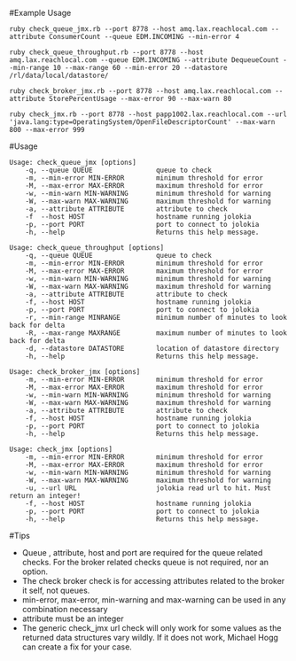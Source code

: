 #Example Usage
```
ruby check_queue_jmx.rb --port 8778 --host amq.lax.reachlocal.com --attribute ConsumerCount --queue EDM.INCOMING --min-error 4
```
```
ruby check_queue_throughput.rb --port 8778 --host amq.lax.reachlocal.com --queue EDM.INCOMING --attribute DequeueCount --min-range 10 --max-range 60 --min-error 20 --datastore /rl/data/local/datastore/
```
```
ruby check_broker_jmx.rb --port 8778 --host amq.lax.reachlocal.com --attribute StorePercentUsage --max-error 90 --max-warn 80
```
```
ruby check_jmx.rb --port 8778 --host papp1002.lax.reachlocal.com --url 'java.lang:type=OperatingSystem/OpenFileDescriptorCount' --max-warn 800 --max-error 999
```
#Usage
```
Usage: check_queue_jmx [options]
    -q, --queue QUEUE                queue to check
    -m, --min-error MIN-ERROR        minimum threshold for error
    -M, --max-error MAX-ERROR        maximum threshold for error
    -w, --min-warn MIN-WARNING       minimum threshold for warning
    -W, --max-warn MAX-WARNING       maximum threshold for warning
    -a, --attribute ATTRIBUTE        attribute to check
    -f  --host HOST                  hostname running jolokia
    -p, --port PORT                  port to connect to jolokia
    -h, --help                       Returns this help message.
```

```
Usage: check_queue_throughput [options]
    -q, --queue QUEUE                queue to check
    -m, --min-error MIN-ERROR        minimum threshold for error
    -M, --max-error MAX-ERROR        maximum threshold for error
    -w, --min-warn MIN-WARNING       minimum threshold for warning
    -W, --max-warn MAX-WARNING       maximum threshold for warning
    -a, --attribute ATTRIBUTE        attribute to check
    -f, --host HOST                  hostname running jolokia
    -p, --port PORT                  port to connect to jolokia
    -r, --min-range MINRANGE         minimum number of minutes to look back for delta
    -R, --max-range MAXRANGE         maximum number of minutes to look back for delta
    -d, --datastore DATASTORE        location of datastore directory
    -h, --help                       Returns this help message.
```                   

```
Usage: check_broker_jmx [options]
    -m, --min-error MIN-ERROR        minimum threshold for error
    -M, --max-error MAX-ERROR        maximum threshold for error
    -w, --min-warn MIN-WARNING       minimum threshold for warning
    -W, --max-warn MAX-WARNING       maximum threshold for warning
    -a, --attribute ATTRIBUTE        attribute to check
    -f, --host HOST                  hostname running jolokia
    -p, --port PORT                  port to connect to jolokia
    -h, --help                       Returns this help message.
```
```
Usage: check_jmx [options]
    -m, --min-error MIN-ERROR        minimum threshold for error
    -M, --max-error MAX-ERROR        maximum threshold for error
    -w, --min-warn MIN-WARNING       minimum threshold for warning
    -W, --max-warn MAX-WARNING       maximum threshold for warning
    -u, --url URL                    jolokia read url to hit. Must return an integer!
    -f, --host HOST                  hostname running jolokia
    -p, --port PORT                  port to connect to jolokia
    -h, --help                       Returns this help message.
```
#Tips
- Queue , attribute, host and port are required for the queue related checks.  For the broker related checks queue is not required, nor an option.
- The check broker check is for accessing attributes related to the broker it self, not queues.
- min-error, max-error, min-warning and max-warning can be used in any combination necessary
- attribute must be an integer
- The generic check_jmx url check will only work for some values as the returned data structures vary wildly. If it does not work, Michael Hogg can create a fix for your case.